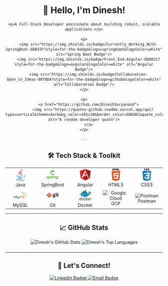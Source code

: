 <div align="center">
    <h1 align="center">👋 Hello, I'm Dinesh!</h1>
    
    <p>A Full-Stack Developer passionate about building robust, scalable applications.</p>
    
    <p>
        <img src="https://img.shields.io/badge/Currently_Working_With-SpringBoot-6DB33F?style=for-the-badge&logo=springboot&logoColor=white" alt="Spring Boot Badge"/>
        <img src="https://img.shields.io/badge/Front_End-Angular-DD0031?style=for-the-badge&logo=angular&logoColor=white" alt="Angular Badge"/>
        <img src="https://img.shields.io/badge/Collaboration-Open_to_Ideas-0078D4?style=for-the-badge&logo=github&logoColor=white" alt="Collaboration Badge"/>
    </p>
    
    <p>
        <a href="https://github.com/DineshSuryanand">
            <img src="https://quotes-github-readme.vercel.app/api?type=vertical&theme=dark&bg_color=191c28&border_color=30A3DC&quote_color=ffffff&author_color=9fe2f7&font=code" alt="A random developer quote"/>
        </a>
    </p>

    ---
</div>

<h2 align="center">🛠️ Tech Stack & Toolkit</h2>

<div align="center">
    <table width="80%">
        <tr>
            <td align="center" width="120">
                <img src="https://raw.githubusercontent.com/devicons/devicon/master/icons/java/java-original.svg" alt="Java" width="40" height="40"/>
                <br>Java
            </td>
            <td align="center" width="120">
                <img src="https://raw.githubusercontent.com/devicons/devicon/master/icons/spring/spring-original-wordmark.svg" alt="Spring Boot" width="40" height="40"/>
                <br>SpringBoot
            </td>
            <td align="center" width="120">
                <img src="https://raw.githubusercontent.com/devicons/devicon/master/icons/angularjs/angularjs-original.svg" alt="Angular" width="40" height="40"/>
                <br>Angular
            </td>
            <td align="center" width="120">
                <img src="https://raw.githubusercontent.com/devicons/devicon/master/icons/html5/html5-original-wordmark.svg" alt="HTML5" width="40" height="40"/>
                <br>HTML5
            </td>
            <td align="center" width="120">
                <img src="https://raw.githubusercontent.com/devicons/devicon/master/icons/css3/css3-original-wordmark.svg" alt="CSS3" width="40" height="40"/>
                <br>CSS3
            </td>
        </tr>
        <tr>
            <td align="center" width="120">
                <img src="https://raw.githubusercontent.com/devicons/devicon/master/icons/mysql/mysql-original-wordmark.svg" alt="MySQL" width="40" height="40"/>
                <br>MySQL
            </td>
            <td align="center" width="120">
                <img src="https://raw.githubusercontent.com/devicons/devicon/master/icons/git/git-original-wordmark.svg" alt="Git" width="40" height="40"/>
                <br>Git
            </td>
            <td align="center" width="120">
                <img src="https://raw.githubusercontent.com/devicons/devicon/master/icons/docker/docker-original-wordmark.svg" alt="Docker" width="40" height="40"/>
                <br>Docker
            </td>
            <td align="center" width="120">
                <img src="https://www.vectorlogo.zone/logos/google_cloud/google_cloud-icon.svg" alt="Google Cloud" width="40" height="40"/>
                <br>GCP
            </td>
            <td align="center" width="120">
                <img src="https://www.vectorlogo.zone/logos/getpostman/getpostman-icon.svg" alt="Postman" width="40" height="40"/>
                <br>Postman
            </td>
        </tr>
    </table>
</div>

---

<h2 align="center">📈 GitHub Stats</h2>

<div align="center">
    <img src="https://github-readme-stats.vercel.app/api?username=DineshSuryanand&show_icons=true&theme=dark&hide_border=true&include_all_commits=true&count_private=true" 
         alt="Dinesh's GitHub Stats" 
         style="margin-bottom: 10px;"
         />
    <img src="https://github-readme-stats.vercel.app/api/top-langs/?username=DineshSuryanand&layout=compact&theme=dark&hide_border=true" 
         alt="Dinesh's Top Languages" 
         />
</div>

---

<h2 align="center">🤝 Let's Connect!</h2>

<div align="center">
    <a href="https://www.linkedin.com/in/dinesh-suryanand/" target="_blank">
        <img src="https://img.shields.io/badge/LinkedIn-Profile-0077B5?style=for-the-badge&logo=linkedin&logoColor=white" alt="LinkedIn Badge"/>
    </a>
    <a href="mailto:YOUREMAIL@example.com" target="_blank">
        <img src="https://img.shields.io/badge/Email-Contact_Me-D14836?style=for-the-badge&logo=gmail&logoColor=white" alt="Email Badge"/>
    </a>
</div>
